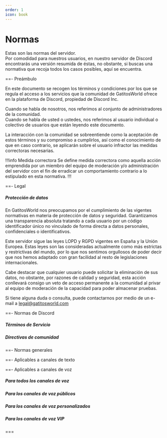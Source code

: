 ```yaml
---
order: 1
icon: book
---
```


# Normas

Estas son las normas del servidor.<br>
Por comodidad para nuestros usuarios, en nuestro servidor de Discord encontrarás una versión resumida de éstas, no obstante, si buscas una normativa que recoja todos los casos posibles, aquí se encuentra.

==- Preámbulo

En este documento se recogen los términos y condiciones por los que se regula el acceso a los servicios que la comunidad de GatitosWorld ofrece en la plataforma de Discord, propiedad de Discord Inc.

Cuando se habla de nosotros, nos referimos al conjunto de administradores de la comunidad.<br>
Cuando se habla de usted o ustedes, nos referimos al usuario individual o colectivo de usuarios que están leyendo este documento.

La interacción con la comunidad se sobreentiende como la aceptación de estos términos y su compromiso a cumplirlos, así como el conocimiento de que en caso contrario, se aplicarán sobre el usuario infractor las medidas correctoras necesarias.

!!!info Medida correctora
Se define medida correctora como aquella acción emprendida por un miembro del equipo de moderación y/o administración del servidor con el fin de erradicar un comportamiento contrario a lo estipulado en esta normativa.
!!!

==- Legal

##### Protección de datos
En GatitosWorld nos preocupamos por el cumplimiento de las vigentes normativas en materia de protección de datos y seguridad. Garantizamos una transparencia absoluta tratando a cada usuario por un código identificador único no vinculado de forma directa a datos personales, confidenciales o identificativos.

Este servidor sigue las leyes LOPD y RGPD vigentes en España y la Unión Europea. Estas leyes son las consideradas actualmente como más estrictas y restrictivas del mundo, por lo que nos sentimos orgullosos de poder decir que nos hemos adaptado con gran facilidad al resto de legislaciones internacionales.

Cabe destacar que cualquier usuario puede solicitar la eliminación de sus datos, no obstante, por razones de calidad y seguridad, esta acción conllevará consigo un veto de acceso permanente a la comunidad al privar al equipo de moderación de la capacidad para poder almacenar pruebas.

Si tiene alguna duda o consulta, puede contactarnos por medio de un e-mail a <a href="mailto:legal@gatitosworld.com">legal@gatitosworld.com</a>

==- Normas de Discord

##### Términos de Servicio

##### Directivas de comunidad

==- Normas generales

==- Aplicables a canales de texto

==- Aplicables a canales de voz

##### Para todos los canales de voz

##### Para los canales de voz públicos

##### Para los canales de voz personalizados

##### Para los canales de voz VIP

===